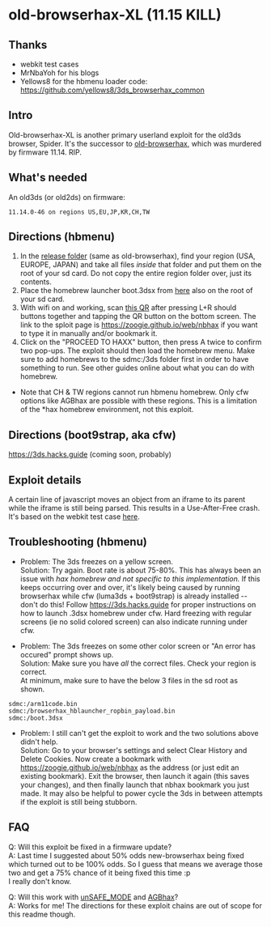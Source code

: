 # old-browserhax-XL (11.15 KILL)

## Thanks 
- webkit test cases 
- MrNbaYoh for his blogs
- Yellows8 for the hbmenu loader code: https://github.com/yellows8/3ds_browserhax_common

## Intro

Old-browserhax-XL is another primary userland exploit for the old3ds browser, Spider. It's the successor to [old-browserhax](https://github.com/zoogie/old-browserhax), which was murdered by firmware 11.14. RIP.

## What's needed

An old3ds (or old2ds) on firmware:<br>
```
11.14.0-46 on regions US,EU,JP,KR,CH,TW
```

## Directions (hbmenu)
1) In the [release folder](https://github.com/zoogie/old-browserhax/releases/download/v1.0/release_old3ds_v1.0.zip) (same as old-browserhax), find your region (USA, EUROPE, JAPAN) and take all files *inside* that folder and put them on the root of your sd card. Do not copy the entire region folder over, just its contents.
2) Place the homebrew launcher boot.3dsx from [here](https://github.com/fincs/new-hbmenu/releases/tag/v2.2.0) also on the root of your sd card.
3) With wifi on and working, scan [this QR](http://api.qrserver.com/v1/create-qr-code/?color=000000&bgcolor=FFFFFF&data=https%3A%2F%2Fzoogie.github.io%2Fweb%2Fnbhax&qzone=1&margin=0&size=400x400&ecc=L) after pressing L+R should buttons together and tapping the QR button on the bottom screen. The link to the sploit page is https://zoogie.github.io/web/nbhax if you want to type it in manually and/or bookmark it.
4) Click on the "PROCEED TO HAXX" button, then press A twice to confirm two pop-ups. The exploit should then load the homebrew menu. Make sure to add homebrews to the sdmc:/3ds folder first in order to have something to run. See other guides online about what you can do with homebrew.

- Note that CH & TW regions cannot run hbmenu homebrew. Only cfw options like AGBhax are possible with these regions. This is a limitation of the *hax homebrew environment, not this exploit.

## Directions (boot9strap, aka cfw)
https://3ds.hacks.guide (coming soon, probably)

## Exploit details

A certain line of javascript moves an object from an iframe to its parent while the iframe is still being parsed. This results in a Use-After-Free crash. It's based on the webkit test case [here](https://github.com/WebKit/WebKit/blob/main/LayoutTests/fast/parser/resources/move-during-parsing-iframe.html).

## Troubleshooting (hbmenu)

- Problem: The 3ds freezes on a yellow screen.<br>
Solution: Try again. Boot rate is about 75-80%. This has always been an issue with *hax homebrew and not specific to this implementation.* If this keeps occurring over and over, it's likely being caused by running browserhax while cfw (luma3ds + boot9strap) is already installed -- don't do this! Follow https://3ds.hacks.guide for proper instructions on how to launch .3dsx homebrew under cfw. Hard freezing with regular screens (ie no solid colored screen) can also indicate running under cfw.

- Problem: The 3ds freezes on some other color screen or "An error has occured" prompt shows up.<br>
Solution: Make sure you have *all* the correct files. Check your region is correct.<br>
At minimum, make sure to have the below 3 files in the sd root as shown.<br>
```
sdmc:/arm11code.bin
sdmc:/browserhax_hblauncher_ropbin_payload.bin
sdmc:/boot.3dsx
```

- Problem: I still can't get the exploit to work and the two solutions above didn't help.<br>
Solution: Go to your browser's settings and select Clear History and Delete Cookies. Now create a bookmark with https://zoogie.github.io/web/nbhax as the address (or just edit an existing bookmark). Exit the browser, then launch it again (this saves your changes), and then finally launch that nbhax bookmark you just made. It may also be helpful to power cycle the 3ds in between attempts if the exploit is still being stubborn.


## FAQ
Q: Will this exploit be fixed in a firmware update?<br>
A: Last time I suggested about 50% odds new-browserhax being fixed which turned out to be 100% odds. So I guess that means we average those two and get a 75% chance of it being fixed this time :p<br>I really don't know.

Q: Will this work with [unSAFE_MODE](https://github.com/zoogie/unSAFE_MODE) and [AGBhax](https://github.com/TuxSH/universal-otherapp)?<br>
A: Works for me! The directions for these exploit chains are out of scope for this readme though.
